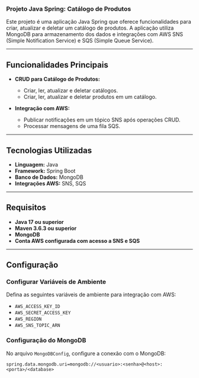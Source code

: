 ### Projeto Java Spring: Catálogo de Produtos

Este projeto é uma aplicação Java Spring que oferece funcionalidades para criar, atualizar e deletar um catálogo de produtos. A aplicação utiliza MongoDB para armazenamento dos dados e integrações com AWS SNS (Simple Notification Service) e SQS (Simple Queue Service).

---

## Funcionalidades Principais

- **CRUD para Catálogo de Produtos:**
  - Criar, ler, atualizar e deletar catálogos.
  - Criar, ler, atualizar e deletar produtos em um catálogo.

- **Integração com AWS:**
  - Publicar notificações em um tópico SNS após operações CRUD.
  - Processar mensagens de uma fila SQS.

---

## Tecnologias Utilizadas

- **Linguagem:** Java
- **Framework:** Spring Boot
- **Banco de Dados:** MongoDB
- **Integrações AWS:** SNS, SQS

---

## Requisitos

- **Java 17 ou superior**
- **Maven 3.6.3 ou superior**
- **MongoDB**
- **Conta AWS configurada com acesso a SNS e SQS**

---

## Configuração

### Configurar Variáveis de Ambiente

Defina as seguintes variáveis de ambiente para integração com AWS:

- `AWS_ACCESS_KEY_ID`
- `AWS_SECRET_ACCESS_KEY`
- `AWS_REGION`
- `AWS_SNS_TOPIC_ARN`

### Configuração do MongoDB

No arquivo `MongoDBConfig`, configure a conexão com o MongoDB:

```properties
spring.data.mongodb.uri=mongodb://<usuario>:<senha>@<host>:<porta>/<database>
